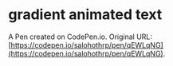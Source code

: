 # gradient animated text

A Pen created on CodePen.io. Original URL: [https://codepen.io/salohothrp/pen/qEWLqNG](https://codepen.io/salohothrp/pen/qEWLqNG).

